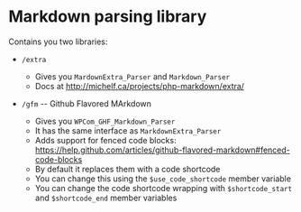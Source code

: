 # Markdown parsing library

Contains you two libraries:

* `/extra`
	- Gives you `MardownExtra_Parser` and `Markdown_Parser`
	- Docs at http://michelf.ca/projects/php-markdown/extra/

* `/gfm` -- Github Flavored MArkdown
	- Gives you `WPCom_GHF_Markdown_Parser`
	- It has the same interface as `MarkdownExtra_Parser`
	- Adds support for fenced code blocks: https://help.github.com/articles/github-flavored-markdown#fenced-code-blocks
	- By default it replaces them with a code shortcode
	- You can change this using the `$use_code_shortcode` member variable
	- You can change the code shortcode wrapping with `$shortcode_start` and `$shortcode_end` member variables
